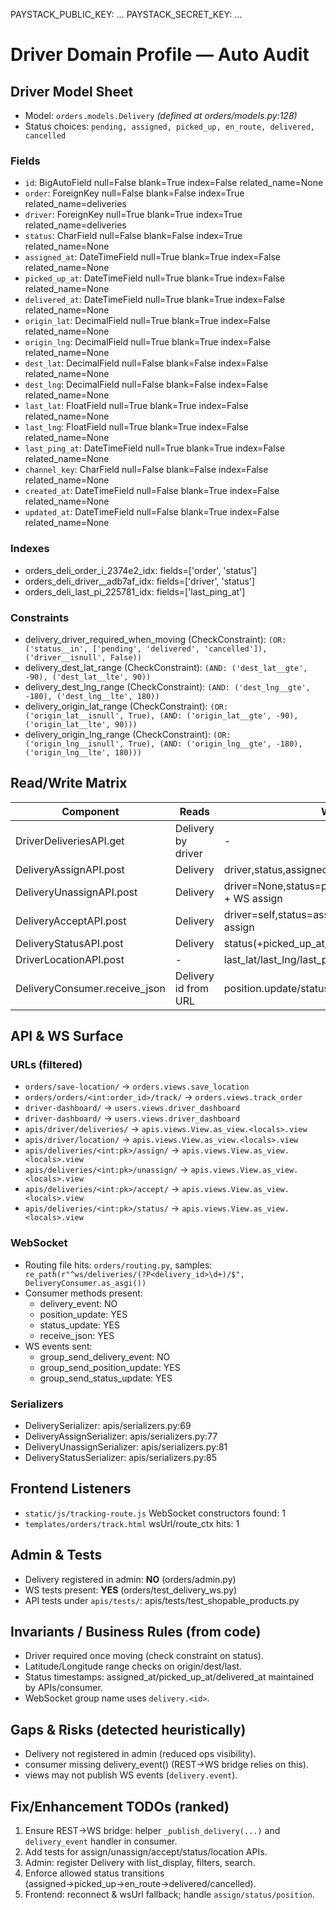 PAYSTACK_PUBLIC_KEY:  …
PAYSTACK_SECRET_KEY:  …
# Driver Domain Profile — Auto Audit
## Driver Model Sheet
- Model: `orders.models.Delivery`  *(defined at orders/models.py:128)*
- Status choices: `pending, assigned, picked_up, en_route, delivered, cancelled`
### Fields
- `id`: BigAutoField  null=False blank=True index=False related_name=None
- `order`: ForeignKey  null=False blank=False index=True related_name=deliveries
- `driver`: ForeignKey  null=True blank=True index=True related_name=deliveries
- `status`: CharField  null=False blank=False index=True related_name=None
- `assigned_at`: DateTimeField  null=True blank=True index=False related_name=None
- `picked_up_at`: DateTimeField  null=True blank=True index=False related_name=None
- `delivered_at`: DateTimeField  null=True blank=True index=False related_name=None
- `origin_lat`: DecimalField  null=True blank=True index=False related_name=None
- `origin_lng`: DecimalField  null=True blank=True index=False related_name=None
- `dest_lat`: DecimalField  null=False blank=False index=False related_name=None
- `dest_lng`: DecimalField  null=False blank=False index=False related_name=None
- `last_lat`: FloatField  null=True blank=True index=False related_name=None
- `last_lng`: FloatField  null=True blank=True index=False related_name=None
- `last_ping_at`: DateTimeField  null=True blank=True index=False related_name=None
- `channel_key`: CharField  null=False blank=False index=False related_name=None
- `created_at`: DateTimeField  null=False blank=True index=False related_name=None
- `updated_at`: DateTimeField  null=False blank=True index=False related_name=None

### Indexes
- orders_deli_order_i_2374e2_idx: fields=['order', 'status']
- orders_deli_driver__adb7af_idx: fields=['driver', 'status']
- orders_deli_last_pi_225781_idx: fields=['last_ping_at']

### Constraints
- delivery_driver_required_when_moving (CheckConstraint): `(OR: ('status__in', ['pending', 'delivered', 'cancelled']), ('driver__isnull', False))`
- delivery_dest_lat_range (CheckConstraint): `(AND: ('dest_lat__gte', -90), ('dest_lat__lte', 90))`
- delivery_dest_lng_range (CheckConstraint): `(AND: ('dest_lng__gte', -180), ('dest_lng__lte', 180))`
- delivery_origin_lat_range (CheckConstraint): `(OR: ('origin_lat__isnull', True), (AND: ('origin_lat__gte', -90), ('origin_lat__lte', 90)))`
- delivery_origin_lng_range (CheckConstraint): `(OR: ('origin_lng__isnull', True), (AND: ('origin_lng__gte', -180), ('origin_lng__lte', 180)))`

## Read/Write Matrix
| Component | Reads | Writes | File:Line |
|---|---|---|---|
| DriverDeliveriesAPI.get | Delivery by driver | - | apis/views.py:160 |
| DeliveryAssignAPI.post | Delivery | driver,status,assigned_at + WS assign | apis/views.py:170 |
| DeliveryUnassignAPI.post | Delivery | driver=None,status=pending,assigned_at=None + WS assign | apis/views.py:184 |
| DeliveryAcceptAPI.post | Delivery | driver=self,status=assigned,assigned_at + WS assign | apis/views.py:197 |
| DeliveryStatusAPI.post | Delivery | status(+picked_up_at/delivered_at) + WS status | apis/views.py:208 |
| DriverLocationAPI.post | - | last_lat/last_lng/last_ping_at + WS position | apis/views.py:226 |
| DeliveryConsumer.receive_json | Delivery id from URL | position.update/status.update | orders/consumers.py:18 |

## API & WS Surface
### URLs (filtered)
- `orders/save-location/` → `orders.views.save_location`
- `orders/orders/<int:order_id>/track/` → `orders.views.track_order`
- `driver-dashboard/` → `users.views.driver_dashboard`
- `driver-dashboard/` → `users.views.driver_dashboard`
- `apis/driver/deliveries/` → `apis.views.View.as_view.<locals>.view`
- `apis/driver/location/` → `apis.views.View.as_view.<locals>.view`
- `apis/deliveries/<int:pk>/assign/` → `apis.views.View.as_view.<locals>.view`
- `apis/deliveries/<int:pk>/unassign/` → `apis.views.View.as_view.<locals>.view`
- `apis/deliveries/<int:pk>/accept/` → `apis.views.View.as_view.<locals>.view`
- `apis/deliveries/<int:pk>/status/` → `apis.views.View.as_view.<locals>.view`

### WebSocket
- Routing file hits: `orders/routing.py`, samples: `    re_path(r"^ws/deliveries/(?P<delivery_id>\d+)/$", DeliveryConsumer.as_asgi())`
- Consumer methods present:
  - delivery_event: NO
  - position_update: YES
  - status_update: YES
  - receive_json: YES
- WS events sent:
  - group_send_delivery_event: NO
  - group_send_position_update: YES
  - group_send_status_update: YES

### Serializers
- DeliverySerializer: apis/serializers.py:69
- DeliveryAssignSerializer: apis/serializers.py:77
- DeliveryUnassignSerializer: apis/serializers.py:81
- DeliveryStatusSerializer: apis/serializers.py:85

## Frontend Listeners
- `static/js/tracking-route.js` WebSocket constructors found: 1
- `templates/orders/track.html` wsUrl/route_ctx hits: 1

## Admin & Tests
- Delivery registered in admin: **NO**  (orders/admin.py)
- WS tests present: **YES**  (orders/test_delivery_ws.py)
- API tests under `apis/tests/`: apis/tests/test_shopable_products.py

## Invariants / Business Rules (from code)
- Driver required once moving (check constraint on status).
- Latitude/Longitude range checks on origin/dest/last.
- Status timestamps: assigned_at/picked_up_at/delivered_at maintained by APIs/consumer.
- WebSocket group name uses `delivery.<id>`.

## Gaps & Risks (detected heuristically)
- Delivery not registered in admin (reduced ops visibility).
- consumer missing delivery_event() (REST→WS bridge relies on this).
- views may not publish WS events (`delivery.event`).

## Fix/Enhancement TODOs (ranked)
1) Ensure REST→WS bridge: helper `_publish_delivery(...)` and `delivery_event` handler in consumer.
2) Add tests for assign/unassign/accept/status/location APIs.
3) Admin: register Delivery with list_display, filters, search.
4) Enforce allowed status transitions (assigned→picked_up→en_route→delivered/cancelled).
5) Frontend: reconnect & wsUrl fallback; handle `assign/status/position`.

